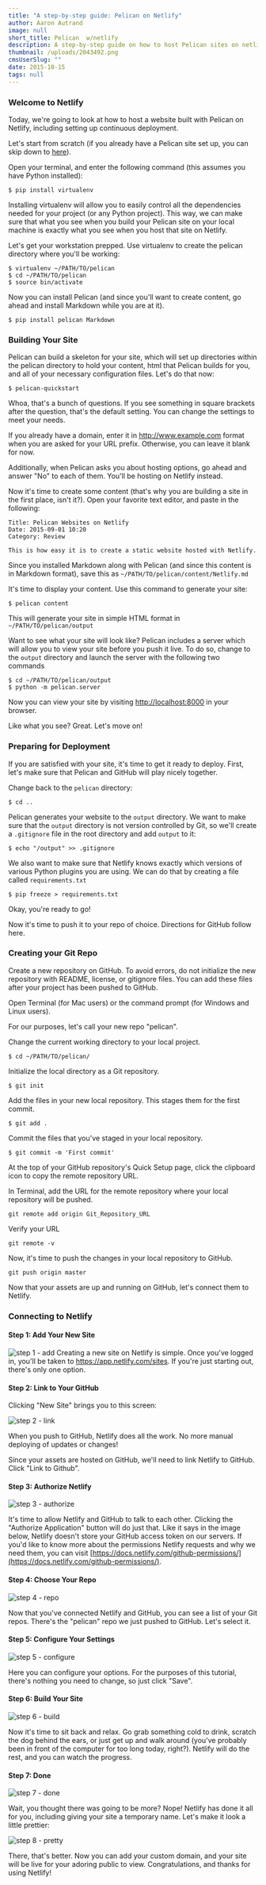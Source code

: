 ```yaml
---
title: "A step-by-step guide: Pelican on Netlify"
author: Aaron Autrand
image: null
short_title: Pelican  w/netlify
description: A step-by-step guide on how to host Pelican sites on netlify
thumbnail: /uploads/2043492.png
cmsUserSlug: ""
date: 2015-10-15 
tags: null
---
```



### **Welcome to Netlify**

Today, we're going to look at how to host a website built with Pelican on Netlify, including setting up continuous deployment.

Let's start from scratch (if you already have a Pelican site set up, you can skip down to [here](#netlifystart)).

Open your terminal, and enter the following command (this assumes you have Python installed):

```
$ pip install virtualenv
```
Installing virtualenv will allow you to easily control all the dependencies needed for your project (or any Python project). This way, we can make sure that what you see when you build your Pelican site on your local machine is exactly what you see when you host that site on Netlify.

Let's get your workstation prepped. Use virtualenv to create the pelican directory where you'll be working:

```
$ virtualenv ~/PATH/TO/pelican
$ cd ~/PATH/TO/pelican
$ source bin/activate
```

Now you can install Pelican (and since you'll want to create content, go ahead and install Markdown while you are at it).

```
$ pip install pelican Markdown
```

### **Building Your Site**

Pelican can build a skeleton for your site, which will set up directories within the pelican directory to hold your content, html that Pelican builds for you, and all of your necessary configuration files. Let's do that now:

```
$ pelican-quickstart
```

Whoa, that's a bunch of questions. If you see something in square brackets after the question, that's the default setting. You can change the settings to meet your needs.

If you already have a domain, enter it in http://www.example.com format when you are asked for your URL prefix. Otherwise, you can leave it blank for now.

Additionally, when Pelican asks you about hosting options, go ahead and answer "No" to each of them. You'll be hosting on Netlify instead.

Now it's time to create some content (that's why you are building a site in the first place, isn't it?). Open your favorite text editor, and paste in the following:

```
Title: Pelican Websites on Netlify
Date: 2015-09-01 10:20
Category: Review

This is how easy it is to create a static website hosted with Netlify.
```

Since you installed Markdown along with Pelican (and since this content is in Markdown format), save this as `~/PATH/TO/pelican/content/Netlify.md`

It's time to display your content. Use this command to generate your site:

```
$ pelican content
```

This will generate your site in simple HTML format in `~/PATH/TO/pelican/output`

Want to see what your site will look like? Pelican includes a server which will allow you to view your site before you push it live. To do so, change to the `output` directory and launch the server with the following two commands

```
$ cd ~/PATH/TO/pelican/output
$ python -m pelican.server
```

Now you can view your site by visiting [http://localhost:8000](http://localhost:8000) in your browser.

Like what you see? Great. Let's move on!

### **Preparing for Deployment**

If you are satisfied with your site, it's time to get it ready to deploy. First, let's make sure that Pelican and GitHub will play nicely together. 

Change back to the `pelican` directory:
```
$ cd ..
```

Pelican generates your website to the `output` directory. We want to make sure that the `output` directory is not version controlled by Git, so we'll create a `.gitignore` file in the root directory and add `output` to it:

```
$ echo "/output" >> .gitignore
```

We also want to make sure that Netlify knows exactly which versions of various Python plugins you are using. We can do that by creating a file called `requirements.txt`

```
$ pip freeze > requirements.txt
```

Okay, you're ready to go!

Now it's time to push it to your repo of choice. Directions for GitHub follow here.

### **Creating your Git Repo**

Create a new repository on GitHub. To avoid errors, do not initialize the new repository with README, license, or gitignore files. You can add these files after your project has been pushed to GitHub.

Open Terminal (for Mac users) or the command prompt (for Windows and Linux users).

For our purposes, let's call your new repo "pelican".

Change the current working directory to your local project.

```
$ cd ~/PATH/TO/pelican/
```

Initialize the local directory as a Git repository.
```
$ git init
```
Add the files in your new local repository. This stages them for the first commit.
```
$ git add .
```
Commit the files that you've staged in your local repository.
```
$ git commit -m 'First commit'
```

At the top of your GitHub repository's Quick Setup page, click the clipboard icon to copy the remote repository URL.

In Terminal, add the URL for the remote repository where your local repository will be pushed.
```
git remote add origin Git_Repository_URL
```
Verify your URL
```
git remote -v
```
Now, it's time to push the changes in your local repository to GitHub.
```
git push origin master
```

Now that your assets are up and running on GitHub, let's connect them to Netlify.
<a id="netlifystart"></a>

### **Connecting to Netlify**

#### Step 1: Add Your New Site

![step 1 - add](https://cloud.githubusercontent.com/assets/6520639/9803638/717820a6-57d9-11e5-838f-d2a732eb0a41.png)
Creating a new site on Netlify is simple. Once you've logged in, you'll be taken to https://app.netlify.com/sites. If you're just starting out, there's only one option.

#### Step 2: Link to Your GitHub
Clicking "New Site" brings you to this screen:

![step 2 - link](https://cloud.githubusercontent.com/assets/6520639/9803637/7176ac8a-57d9-11e5-9b09-f43dc772a4f9.png)

When you push to GitHub, Netlify does all the work. No more manual deploying of updates or changes!

Since your assets are hosted on GitHub, we'll need to link Netlify to GitHub. Click "Link to Github".

#### Step 3: Authorize Netlify
![step 3 - authorize](https://cloud.githubusercontent.com/assets/6520639/9803635/71760370-57d9-11e5-8bdb-850aa176a22c.png)

It's time to allow Netlify and GitHub to talk to each other. Clicking the "Authorize Application" button will do just that. Like it says in the image below, Netlify doesn't store your GitHub access token on our servers. If you'd like to know more about the permissions Netlify requests and why we need them, you can visit [https://docs.netlify.com/github-permissions/](https://docs.netlify.com/github-permissions/).

#### Step 4: Choose Your Repo
![step 4 - repo](https://raw.githubusercontent.com/munkymack/netlify-assets/master/Step4Pelican.png)

Now that you've connected Netlify and GitHub, you can see a list of your Git repos. There's the "pelican" repo we just pushed to GitHub. Let's select it.

#### Step 5: Configure Your Settings
![step 5 - configure](https://raw.githubusercontent.com/munkymack/netlify-assets/master/Step5Pelican.png)

Here you can configure your options. For the purposes of this tutorial, there's nothing you need to change, so just click "Save".

#### Step 6: Build Your Site

![step 6 - build](https://cloud.githubusercontent.com/assets/6520639/9803640/717b9c40-57d9-11e5-9ca4-92f90f8ed005.png)

Now it's time to sit back and relax. Go grab something cold to drink, scratch the dog behind the ears, or just get up and walk around (you've probably been in front of the computer for too long today, right?). Netlify will do the rest, and you can watch the progress.

#### Step 7: Done

![step 7 - done](https://raw.githubusercontent.com/munkymack/netlify-assets/master/Step7Pelican.png)

Wait, you thought there was going to be more? Nope! Netlify has done it all for you, including giving your site a temporary name. Let's make it look a little prettier:

![step 8 - pretty](https://raw.githubusercontent.com/munkymack/netlify-assets/master/Step8Pelican.png)

There, that's better. Now you can add your custom domain, and your site will be live for your adoring public to view. Congratulations, and thanks for using Netlify!
